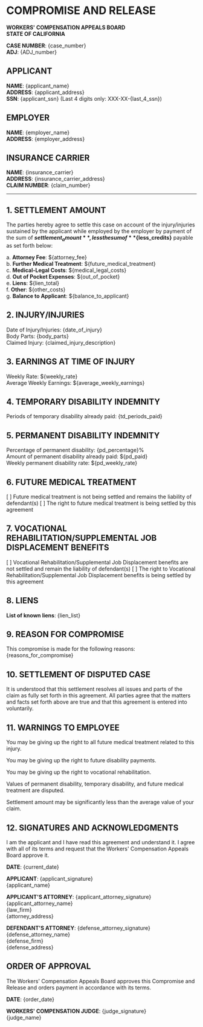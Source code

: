# COMPROMISE AND RELEASE

**WORKERS' COMPENSATION APPEALS BOARD**  
**STATE OF CALIFORNIA**

**CASE NUMBER**: {case_number}  
**ADJ**: {ADJ_number}

## APPLICANT
**NAME**: {applicant_name}  
**ADDRESS**: {applicant_address}  
**SSN**: {applicant_ssn} (Last 4 digits only: XXX-XX-{last_4_ssn})

## EMPLOYER
**NAME**: {employer_name}  
**ADDRESS**: {employer_address}

## INSURANCE CARRIER
**NAME**: {insurance_carrier}  
**ADDRESS**: {insurance_carrier_address}  
**CLAIM NUMBER**: {claim_number}

---

## 1. SETTLEMENT AMOUNT

The parties hereby agree to settle this case on account of the injury/injuries sustained by the applicant while employed by the employer by payment of the sum of **${settlement_amount}**, less the sum of **${less_credits}** payable as set forth below:

a. **Attorney Fee**: ${attorney_fee}  
b. **Further Medical Treatment**: ${future_medical_treatment}  
c. **Medical-Legal Costs**: ${medical_legal_costs}  
d. **Out of Pocket Expenses**: ${out_of_pocket}  
e. **Liens**: ${lien_total}  
f. **Other**: ${other_costs}  
g. **Balance to Applicant**: ${balance_to_applicant}

## 2. INJURY/INJURIES

Date of Injury/Injuries: {date_of_injury}  
Body Parts: {body_parts}  
Claimed Injury: {claimed_injury_description}

## 3. EARNINGS AT TIME OF INJURY

Weekly Rate: ${weekly_rate}  
Average Weekly Earnings: ${average_weekly_earnings}

## 4. TEMPORARY DISABILITY INDEMNITY

Periods of temporary disability already paid:
{td_periods_paid}

## 5. PERMANENT DISABILITY INDEMNITY

Percentage of permanent disability: {pd_percentage}%  
Amount of permanent disability already paid: ${pd_paid}  
Weekly permanent disability rate: ${pd_weekly_rate}

## 6. FUTURE MEDICAL TREATMENT

[ ] Future medical treatment is not being settled and remains the liability of defendant(s)
[ ] The right to future medical treatment is being settled by this agreement

## 7. VOCATIONAL REHABILITATION/SUPPLEMENTAL JOB DISPLACEMENT BENEFITS

[ ] Vocational Rehabilitation/Supplemental Job Displacement benefits are not settled and remain the liability of defendant(s)
[ ] The right to Vocational Rehabilitation/Supplemental Job Displacement benefits is being settled by this agreement

## 8. LIENS

**List of known liens**:
{lien_list}

## 9. REASON FOR COMPROMISE

This compromise is made for the following reasons:
{reasons_for_compromise}

## 10. SETTLEMENT OF DISPUTED CASE

It is understood that this settlement resolves all issues and parts of the claim as fully set forth in this agreement. All parties agree that the matters and facts set forth above are true and that this agreement is entered into voluntarily.

## 11. WARNINGS TO EMPLOYEE

You may be giving up the right to all future medical treatment related to this injury.

You may be giving up the right to future disability payments.

You may be giving up the right to vocational rehabilitation.

Values of permanent disability, temporary disability, and future medical treatment are disputed.

Settlement amount may be significantly less than the average value of your claim.

## 12. SIGNATURES AND ACKNOWLEDGMENTS

I am the applicant and I have read this agreement and understand it. I agree with all of its terms and request that the Workers' Compensation Appeals Board approve it.

**DATE**: {current_date}

**APPLICANT**: {applicant_signature}  
{applicant_name}

**APPLICANT'S ATTORNEY**: {applicant_attorney_signature}  
{applicant_attorney_name}  
{law_firm}  
{attorney_address}

**DEFENDANT'S ATTORNEY**: {defense_attorney_signature}  
{defense_attorney_name}  
{defense_firm}  
{defense_address}

## ORDER OF APPROVAL

The Workers' Compensation Appeals Board approves this Compromise and Release and orders payment in accordance with its terms.

**DATE**: {order_date}

**WORKERS' COMPENSATION JUDGE**: {judge_signature}  
{judge_name} 